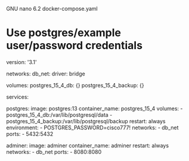   GNU nano 6.2                         docker-compose.yaml
# Use postgres/example user/password credentials
version: '3.1'

networks:
  db_net:
    driver: bridge

volumes:
    postgres_15_4_db: {}
    postgres_15_4_backup: {}

services:

  postgres:
    image: postgres:13
    container_name: postgres_15_4
    volumes:
      - postgres_15_4_db:/var/lib/postgresql/data
      - postgres_15_4_backup:/var/lib/postgresql/backup
    restart: always
    environment:
      - POSTGRES_PASSWORD=cisco777!
    networks:
      - db_net
    ports:
      - 5432:5432

  adminer:
    image: adminer
    container_name: adminer
    restart: always
    networks:
      - db_net
    ports:
      - 8080:8080
